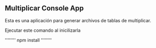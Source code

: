 ## Multiplicar Console App

Esta es una aplicación para generar archivos de tablas de multiplicar.

Ejecutar este comando al inicilizarla

''''''''
npm install
''''''''